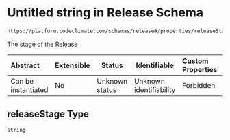 # Untitled string in Release Schema

```txt
https://platform.codeclimate.com/schemas/release#/properties/releaseStage
```

The stage of the Release


| Abstract            | Extensible | Status         | Identifiable            | Custom Properties | Additional Properties | Access Restrictions | Defined In                                                                        |
| :------------------ | ---------- | -------------- | ----------------------- | :---------------- | --------------------- | ------------------- | --------------------------------------------------------------------------------- |
| Can be instantiated | No         | Unknown status | Unknown identifiability | Forbidden         | Allowed               | none                | [Release.schema.json\*](../../schemas/Release.schema.json "open original schema") |

## releaseStage Type

`string`
